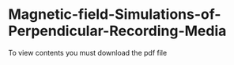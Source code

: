 # Magnetic-field-Simulations-of-Perpendicular-Recording-Media

To view contents you must download the pdf file
